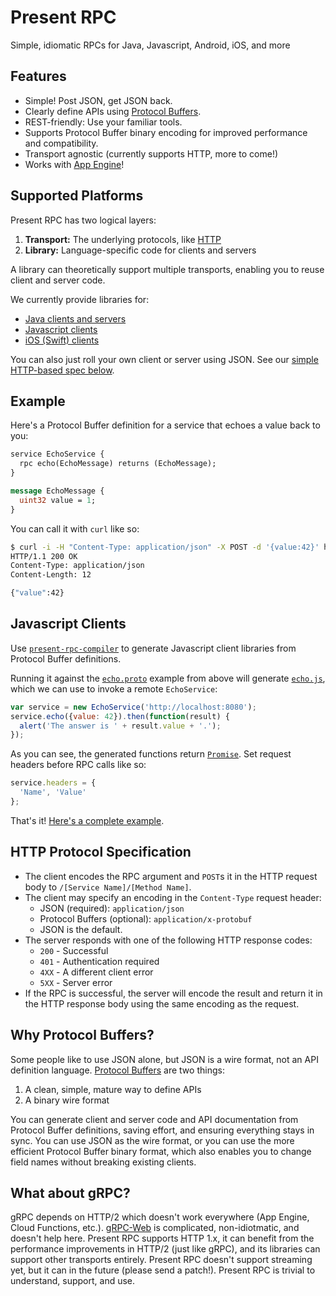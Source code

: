 # Present RPC

Simple, idiomatic RPCs for Java, Javascript, Android, iOS, and more

## Features

* Simple! Post JSON, get JSON back.
* Clearly define APIs using [Protocol Buffers](https://developers.google.com/protocol-buffers/docs/proto3).
* REST-friendly: Use your familiar tools.
* Supports Protocol Buffer binary encoding for improved performance and compatibility.
* Transport agnostic (currently supports 
HTTP, more to come!)
* Works with [App Engine](https://cloud.google.com/appengine/docs/java/)!

## Supported Platforms

Present RPC has two logical layers:

1. **Transport:** The underlying protocols, like [HTTP](#http-protocol-specification)
2. **Library:** Language-specific code for clients and servers

A library can theoretically support multiple transports, enabling you to reuse
client and server code.

We currently provide libraries for:

* [Java clients and servers](https://github.com/presentco/present-rpc/blob/master/java/README.md)
* [Javascript clients](#javascript-clients)
* [iOS (Swift) clients](https://github.com/presentco/present-rpc/blob/master/iOS/present-rpc-example/README.md)

You can also just roll your own client or server using JSON. See our [simple HTTP-based spec below](#http-protocol-specification).

## Example

Here's a Protocol Buffer definition for a service that echoes a value back to you:

```proto
service EchoService {
  rpc echo(EchoMessage) returns (EchoMessage);
}

message EchoMessage {
  uint32 value = 1;
}
```

You can call it with `curl` like so:

```bash
$ curl -i -H "Content-Type: application/json" -X POST -d '{value:42}' http://localhost:8080/EchoService/echo
HTTP/1.1 200 OK
Content-Type: application/json
Content-Length: 12

{"value":42}
```

## Javascript Clients

Use [`present-rpc-compiler`](https://github.com/presentco/present-rpc/blob/master/java/rpc-compiler/README.md)
to generate Javascript client libraries from Protocol Buffer definitions.

Running it against the [`echo.proto`](#example) example from above will generate 
[`echo.js`](), 
which we can use to invoke a remote `EchoService`:

```javascript
var service = new EchoService('http://localhost:8080');
service.echo({value: 42}).then(function(result) {
  alert('The answer is ' + result.value + '.');
});
```

As you can see, the generated functions return [`Promise`](https://developer.mozilla.org/en-US/docs/Web/JavaScript/Reference/Global_Objects/Promise).
Set request headers before RPC calls like so:

```javascript
service.headers = {
  'Name', 'Value'
};
```

That's it! [Here's a complete example](https://github.com/presentco/present-rpc/tree/master/java/example).

## HTTP Protocol Specification

* The client encodes the RPC argument and `POST`s it in the HTTP request body to `/[Service Name]/[Method Name]`.
* The client may specify an encoding in the `Content-Type` request header: 
  * JSON (required): `application/json`
  * Protocol Buffers (optional): `application/x-protobuf`
  * JSON is the default. 
* The server responds with one of the following HTTP response codes:
  * `200` - Successful
  * `401` - Authentication required
  * `4XX` - A different client error
  * `5XX` - Server error
* If the RPC is successful, the server will encode the result and return it in the HTTP response body using the same encoding as the request.

## Why Protocol Buffers?

Some people like to use JSON alone, but JSON is a wire format, not an
API definition language. [Protocol Buffers](https://developers.google.com/protocol-buffers/docs/proto3) 
are two things:

1. A clean, simple, mature way to define APIs
2. A binary wire format

You can generate client  and server code and API documentation from 
Protocol Buffer definitions, saving effort, and ensuring everything stays in 
sync. You can use JSON as the wire format, or you can use the more efficient Protocol Buffer binary 
format, which also enables you to change field names without breaking existing 
clients.

## What about gRPC?

gRPC depends on HTTP/2 which doesn't work everywhere (App Engine, Cloud Functions, 
etc.). [gRPC-Web](https://github.com/grpc/grpc-web) is complicated, non-idiotmatic,
and doesn't help here. Present RPC supports HTTP 1.x, it can benefit from
the performance improvements in HTTP/2 (just like gRPC), and its libraries can support
other transports entirely. Present RPC doesn't support streaming yet,
but it can in the future (please send a patch!). Present RPC is trivial to
understand, support, and use.